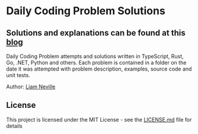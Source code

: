 # Daily Coding Problem Solutions

## Solutions and explanations can be found at this [blog](https://daily-coding-problems.herokuapp.com)
Daily Coding Problem attempts and solutions written in TypeScript, Rust, Go, .NET, Python and others. 
Each problem is contained in a folder on the date it was attempted with problem description, examples, source code and unit tests.

Author: [Liam Neville](https://liamneville.me)


## License

This project is licensed under the MIT License - see the [LICENSE.md](LICENSE.md) file for details
